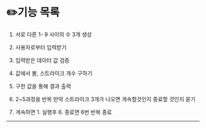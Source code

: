 # ✏️기능 목록

1. 서로 다른 1- 9 사이의 수 3개 생성

2. 사용자로부터 입력받기

3. 입력받은 데이터 값 검증

4. 값에서 볼, 스트라이크 개수 구하기

5. 구한 값을 통해 결과 출력

6. 2~5과정을 반복 만약 스트라이크 3개가 나오면 게속할것인지 종료할 것인지 묻기

7. 게속하면 1. 실행후 6.  종료면 6번 반복 종료
___
